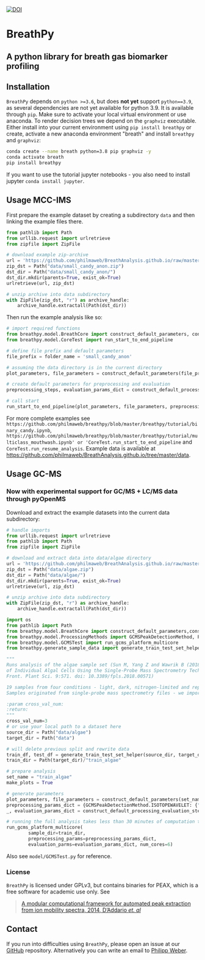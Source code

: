 [![DOI](https://zenodo.org/badge/267952107.svg)](https://zenodo.org/badge/latestdoi/267952107)

# BreathPy
## A python library for breath gas biomarker profiling

## Installation

`BreathPy` depends on `python >=3.6`, but does **not yet** support `python==3.9`, as several dependencies are not yet available for python 3.9. It is available through `pip`. Make sure to activate your local virtual environment or use anaconda. To render decision trees we depend on the `graphviz` executable. Either install into your current environment using `pip install breathpy` or create, activate a new anaconda environment "breath" and install `breathpy` and `graphviz`:  
```bash
conda create --name breath python=3.8 pip graphviz -y
conda activate breath
pip install breathpy
```

If you want to use the tutorial jupyter notebooks - you also need to install jupyter `conda install jupyter`.

## Usage MCC-IMS

First prepare the example dataset by creating a subdirectory `data` and then linking the example files there.
```python
from pathlib import Path
from urllib.request import urlretrieve
from zipfile import ZipFile

# download example zip-archive
url = 'https://github.com/philmaweb/BreathAnalysis.github.io/raw/master/data/small_candy_anon.zip'
zip_dst = Path("data/small_candy_anon.zip")
dst_dir = Path("data/small_candy_anon/")
dst_dir.mkdir(parents=True, exist_ok=True)
urlretrieve(url, zip_dst)

# unzip archive into data subdirectory
with ZipFile(zip_dst, "r") as archive_handle:
    archive_handle.extractall(Path(dst_dir))
```   

Then run the example analysis like so:
```python
# import required functions
from breathpy.model.BreathCore import construct_default_parameters, construct_default_processing_evaluation_steps
from breathpy.model.CoreTest import run_start_to_end_pipeline

# define file prefix and default parameters
file_prefix = folder_name = 'small_candy_anon'

# assuming the data directory is in the current directory
plot_parameters, file_parameters = construct_default_parameters(file_prefix, folder_name, make_plots=True)

# create default parameters for preprocessing and evaluation
preprocessing_steps, evaluation_params_dict = construct_default_processing_evaluation_steps()

# call start
run_start_to_end_pipeline(plot_parameters, file_parameters, preprocessing_steps, evaluation_params_dict)
```

For more complete examples see `https://github.com/philmaweb/breathpy/blob/master/breathpy/tutorial/binary_candy.ipynb`, `https://github.com/philmaweb/breathpy/blob/master/breathpy/tutorial/multiclass_mouthwash.ipynb' or 'CoreTest.run_start_to_end_pipeline` and `CoreTest.run_resume_analysis`.
Example data is available at https://github.com/philmaweb/BreathAnalysis.github.io/tree/master/data.

## Usage GC-MS
### Now with experimental support for GC/MS + LC/MS data through pyOpenMS
Download and extract the example datasets into the current data subdirectory:
```python
# handle imports
from urllib.request import urlretrieve
from pathlib import Path
from zipfile import ZipFile

# download and extract data into data/algae directory
url = 'https://github.com/philmaweb/BreathAnalysis.github.io/raw/master/data/algae.zip'
zip_dst = Path("data/algae.zip")
dst_dir = Path("data/algae/")
dst_dir.mkdir(parents=True, exist_ok=True)
urlretrieve(url, zip_dst)

# unzip archive into data subdirectory
with ZipFile(zip_dst, "r") as archive_handle:
    archive_handle.extractall(Path(dst_dir))
```

```python
import os
from pathlib import Path
from breathpy.model.BreathCore import construct_default_parameters,construct_default_processing_evaluation_steps
from breathpy.model.ProcessingMethods import GCMSPeakDetectionMethod, PerformanceMeasure
from breathpy.model.GCMSTest import run_gcms_platform_multicore
from breathpy.generate_sample_data import generate_train_test_set_helper

"""
Runs analysis of the algae sample set (Sun M, Yang Z and Wawrik B (2018) Metabolomic Fingerprints 
of Individual Algal Cells Using the Single-Probe Mass Spectrometry Technique. 
Front. Plant Sci. 9:571. doi: 10.3389/fpls.2018.00571)

19 samples from four conditions - light, dark, nitrogen-limited and replete (post nitrogen-limited)
Samples originated from single-probe mass spectrometry files - we import created featureXML files.

:param cross_val_num:
:return:
"""
cross_val_num=3
# or use your local path to a dataset here
source_dir = Path("data/algae")
target_dir = Path("data")

# will delete previous split and rewrite data
train_df, test_df = generate_train_test_set_helper(source_dir, target_dir, cross_val_num=cross_val_num)
train_dir = Path(target_dir)/"train_algae"

# prepare analysis
set_name = "train_algae"
make_plots = True

# generate parameters
plot_parameters, file_parameters = construct_default_parameters(set_name, set_name, make_plots=make_plots)
preprocessing_params_dict = {GCMSPeakDetectionMethod.ISOTOPEWAVELET: {"hr_data": True}}
_, evaluation_params_dict = construct_default_processing_evaluation_steps(cross_val_num)

# running the full analysis takes less than 30 minutes of computation time using 6 cores - in this example most if not all computations are single core though
run_gcms_platform_multicore(
		sample_dir=train_dir, 
		preprocessing_params=preprocessing_params_dict, 
		evaluation_parms=evaluation_params_dict, num_cores=6)
```
Also see `model/GCMSTest.py` for reference. 

### License
`BreathPy` is licensed under GPLv3, but contains binaries for PEAX, which is a free software for academic use only.
See
> [A modular computational framework for automated peak extraction from ion mobility spectra, 2014, D’Addario *et. al*](https://doi.org/10.1186/1471-2105-15-25)

## Contact
If you run into difficulties using `BreathPy`, please open an issue at our [GitHub](https://github.com/philmaweb/BreathPy) repository. Alternatively you can write an email to [Philipp Weber](mailto:pweber@imada.sdu.dk?subject=[BreathPy]%20BreathPy).
